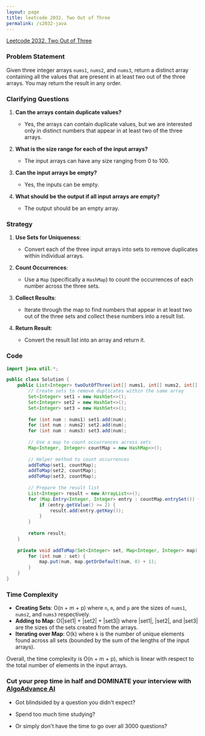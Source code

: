 ```yaml
---
layout: page
title: leetcode 2032. Two Out of Three
permalink: /s2032-java
---
```

[Leetcode 2032. Two Out of Three](https://algoadvance.github.io/algoadvance/l2032)
### Problem Statement

Given three integer arrays `nums1`, `nums2`, and `nums3`, return a distinct array containing all the values that are present in at least two out of the three arrays. You may return the result in any order.

### Clarifying Questions

1. **Can the arrays contain duplicate values?**
   - Yes, the arrays can contain duplicate values, but we are interested only in distinct numbers that appear in at least two of the three arrays.

2. **What is the size range for each of the input arrays?**
   - The input arrays can have any size ranging from 0 to 100.

3. **Can the input arrays be empty?**
   - Yes, the inputs can be empty.

4. **What should be the output if all input arrays are empty?**
   - The output should be an empty array.

### Strategy

1. **Use Sets for Uniqueness**: 
   - Convert each of the three input arrays into sets to remove duplicates within individual arrays.
   
2. **Count Occurrences**:
   - Use a `Map` (specifically a `HashMap`) to count the occurrences of each number across the three sets.

3. **Collect Results**:
   - Iterate through the map to find numbers that appear in at least two out of the three sets and collect these numbers into a result list.

4. **Return Result**:
   - Convert the result list into an array and return it.

### Code

```java
import java.util.*;

public class Solution {
    public List<Integer> twoOutOfThree(int[] nums1, int[] nums2, int[] nums3) {
        // Create sets to remove duplicates within the same array
        Set<Integer> set1 = new HashSet<>();
        Set<Integer> set2 = new HashSet<>();
        Set<Integer> set3 = new HashSet<>();
        
        for (int num : nums1) set1.add(num);
        for (int num : nums2) set2.add(num);
        for (int num : nums3) set3.add(num);
        
        // Use a map to count occurrences across sets
        Map<Integer, Integer> countMap = new HashMap<>();
        
        // Helper method to count occurrences
        addToMap(set1, countMap);
        addToMap(set2, countMap);
        addToMap(set3, countMap);
        
        // Prepare the result list
        List<Integer> result = new ArrayList<>();
        for (Map.Entry<Integer, Integer> entry : countMap.entrySet()) {
            if (entry.getValue() >= 2) {
                result.add(entry.getKey());
            }
        }
        
        return result;
    }
    
    private void addToMap(Set<Integer> set, Map<Integer, Integer> map) {
        for (int num : set) {
            map.put(num, map.getOrDefault(num, 0) + 1);
        }
    }
}
```

### Time Complexity

- **Creating Sets**: O(n + m + p) where `n`, `m`, and `p` are the sizes of `nums1`, `nums2`, and `nums3` respectively.
- **Adding to Map**: O(|set1| + |set2| + |set3|) where |set1|, |set2|, and |set3| are the sizes of the sets created from the arrays.
- **Iterating over Map**: O(k) where `k` is the number of unique elements found across all sets (bounded by the sum of the lengths of the input arrays).

Overall, the time complexity is O(n + m + p), which is linear with respect to the total number of elements in the input arrays.


### Cut your prep time in half and DOMINATE your interview with [AlgoAdvance AI](https://algoAdvance.com)

- Got blindsided by a question you didn't expect?

- Spend too much time studying?

- Or simply don't have the time to go over all 3000 questions?

